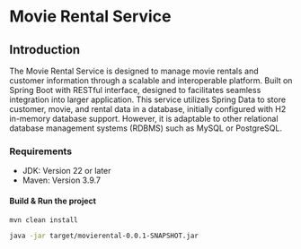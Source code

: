
# Movie Rental Service 

## Introduction

The Movie Rental Service is designed to manage movie rentals and customer information through a scalable and interoperable platform. Built on Spring Boot with RESTful interface, designed to facilitates seamless integration into larger application. This service utilizes Spring Data to store customer, movie, and rental data in a database, initially configured with H2 in-memory database support. However, it is adaptable to other relational database management systems (RDBMS) such as MySQL or PostgreSQL.

### Requirements

- JDK: Version 22 or later
- Maven: Version 3.9.7

#### Build & Run the project

```bash
mvn clean install

java -jar target/movierental-0.0.1-SNAPSHOT.jar
```



